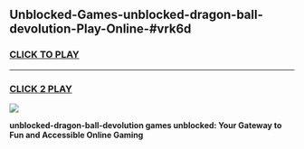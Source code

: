 
## Unblocked-Games-unblocked-dragon-ball-devolution-Play-Online-#vrk6d
<h3>
<a href="https://premium.freeplayer.one?title=unblocked-dragon-ball-devolution&ref=27F">CLICK TO PLAY</a></h3>
<hr>

<h3>
<a href="https://premium.freeplayer.one?title=unblocked-dragon-ball-devolution&ref=27F">CLICK 2 PLAY</a>
  
</h3>

<a href="https://premium.freeplayer.one?title=unblocked-dragon-ball-devolution&ref=27F"><img src="https://clearcache.store/games.png"></a>


**unblocked-dragon-ball-devolution games unblocked: Your Gateway to Fun and Accessible Online Gaming**
